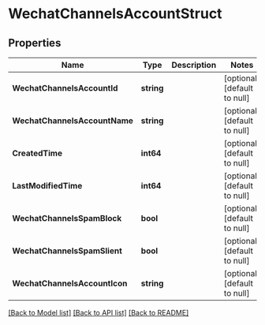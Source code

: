 # WechatChannelsAccountStruct

## Properties
Name | Type | Description | Notes
------------ | ------------- | ------------- | -------------
**WechatChannelsAccountId** | **string** |  | [optional] [default to null]
**WechatChannelsAccountName** | **string** |  | [optional] [default to null]
**CreatedTime** | **int64** |  | [optional] [default to null]
**LastModifiedTime** | **int64** |  | [optional] [default to null]
**WechatChannelsSpamBlock** | **bool** |  | [optional] [default to null]
**WechatChannelsSpamSlient** | **bool** |  | [optional] [default to null]
**WechatChannelsAccountIcon** | **string** |  | [optional] [default to null]

[[Back to Model list]](../README.md#documentation-for-models) [[Back to API list]](../README.md#documentation-for-api-endpoints) [[Back to README]](../README.md)


